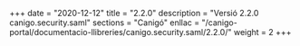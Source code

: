+++
date        = "2020-12-12"
title       = "2.2.0"
description = "Versió 2.2.0 canigo.security.saml"
sections    = "Canigó"
enllac		= "/canigo-portal/documentacio-llibreries/canigo.security.saml/2.2.0/"
weight		= 2
+++
